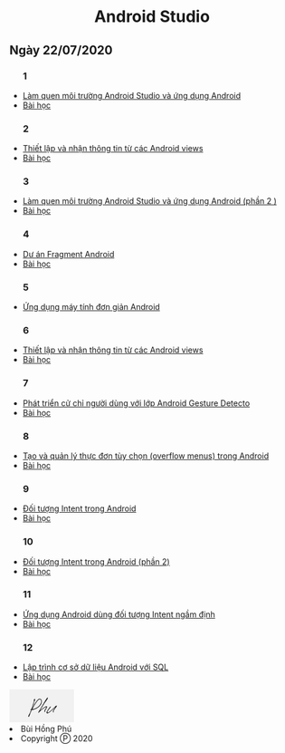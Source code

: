 <!DOCTYPE html>
<html>
     <h1><center>Android Studio</center></h1>
     
<h2> Ngày 22/07/2020</h2>
<ul><h3>1</h3>
  <li><a href="https://github.com/buihongphu/HelloWord">Làm quen môi trường Android Studio và ứng dụng Android</a></li>
  <li><a href="https://ngocminhtran.com/2018/06/28/lap-trinh-android-dung-android-studio-3-x/">Bài học</a></li>
</ul>

<ul><h3>2</h3>
<li><a href="https://github.com/buihongphu/BasicViewsActivity">Thiết lập và nhận thông tin từ các Android views</a></li>
<li><a href="https://ngocminhtran.com/2018/08/12/thiet-ke-giao-dien-nguoi-dung-voi-cong-cu-thiet-ke-android-studio-3-x/">Bài học</a></li>
</ul>

<ul><h3>3</h3>
<li><a href="https://github.com/buihongphu/MotionEventActvity">Làm quen môi trường Android Studio và ứng dụng Android (phần 2 )</a></li>
 <li><a href="https://ngocminhtran.com/2018/06/28/lap-trinh-android-dung-android-studio-3-x/">Bài học</a></li>
</ul>

<ul><h3>4</h3>
<li><a href="https://github.com/buihongphu/FragmentExampleActivtiy">Dư án Fragment Android</a></li>
<li><a href="https://ngocminhtran.com/2018/10/17/fragments-trong-android/">Bài học</a></li>
</ul>

<ul><h3>5</h3>
<li><a href="https://github.com/buihongphu/Calculator">Ứng dụng máy tính đơn giản Android</a></li>
</ul>

<ul><h3>6</h3>
<li><a href="https://github.com/buihongphu/findViewById1">Thiết lập và nhận thông tin từ các Android views</a></li>
<li><a href="https://ngocminhtran.com/2018/09/24/thiet-lap-va-nhan-thong-tin-tu-cac-views/">Bài học</a></li>
</ul>

<ul><h3>7</h3>
<li><a href="https://github.com/buihongphu/CommonGesturesActivity">Phát triển cử chỉ người dùng với lớp Android Gesture Detecto</a></li>
<li><a href="https://ngocminhtran.com/2018/10/08/phat-hien-cu-chi-nguoi-dung-voi-lop-android-gesture-detector/">Bài học</a></li>
</ul>


<ul><h3>8</h3>
<li><a href="https://github.com/buihongphu/MenuExampleActivity">Tạo và quản lý thực đơn tùy chọn (overflow menus) trong Android</a></li>
<li><a href="https://ngocminhtran.com/2018/10/27/tao-va-quan-ly-thuc-don-tuy-chon-overflow-menus-trong-android/">Bài học</a></li>
</ul>

<ul><h3>9</h3>
<li><a href="https://github.com/buihongphu/ExplicitIntent1">Đối tượng Intent trong Android</a></li>
<li><a href="https://ngocminhtran.com/2018/11/05/doi-tuong-intent-trong-android-phan-1/">Bài học</a></li>
</ul>

<ul><h3>10</h3>
<li><a href="https://github.com/buihongphu?tab=repositories">Đối tượng Intent trong Android (phần 2)</a></li>
<li><a href="https://ngocminhtran.wordpress.com/?p=3508&preview=true">Bài học</a></li>
</ul>

<ul><h3>11</h3>
<li><a href="https://github.com/buihongphu/ImplicitIntent1">Ứng dụng Android dùng đối tượng Intent ngầm định </a></li>
<li><a href="https://ngocminhtran.wordpress.com/?p=3508&preview=true">Bài học </a></li>
</ul>

<ul><h3>12</h3>
<li><a href="https://github.com/buihongphu/SQLiteDemoApplicationActivity">Lập trình cơ sở dữ liệu Android với SQL</a></li>
<li><a href="https://ngocminhtran.com/2018/11/14/lap-trinh-co-so-du-lieu-trong-android-phan-1/">Bài học</a></li>  
</ul>
<img src="https://raw.githubusercontent.com/buihongphu/Lam-quen-moi-truong-Android-Studio/master/ch%E1%BB%AF%20k%C3%AD.png" alt="Hình ảnh có tồn tại">
<li>Bùi Hồng Phú</li>
<li>Copyright Ⓟ 2020 </li>
</html>
